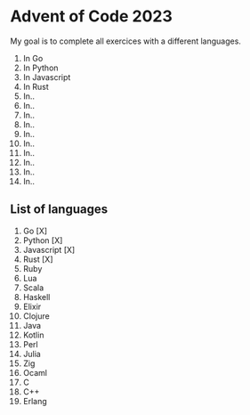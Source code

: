 # Advent of Code 2023

My goal is to complete all exercices with a different languages.

1. In Go
2. In Python
3. In Javascript
4. In Rust
5. In..
6. In..
7. In..
8. In..
9. In..
10. In..
11. In..
12. In..
13. In..
14. In..

## List of languages

1. Go [X]
2. Python [X]
3. Javascript [X]
4. Rust [X]
5. Ruby
6. Lua
7. Scala
8. Haskell
9. Elixir
10. Clojure
11. Java
12. Kotlin
13. Perl
14. Julia
15. Zig
16. Ocaml
17. C
18. C++
19. Erlang